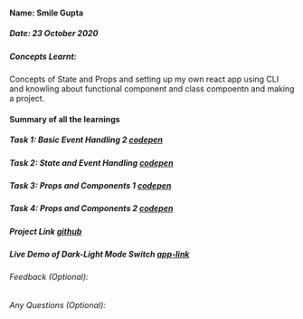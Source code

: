 #### Name: Smile Gupta
##### Date: 23 October 2020
##### Concepts Learnt: 
Concepts of State and Props and setting up my own react app using CLI and knowling about functional component and class compoentn and making a project.
#### Summary of all the learnings

##### Task 1: Basic Event Handling 2 [codepen](https://codepen.io/smilegupta/pen/RwRoGYa)
##### Task 2: State and Event Handling [codepen](https://codepen.io/smilegupta/pen/RwRoGYa)
##### Task 3: Props and Components 1 [codepen](https://codepen.io/smilegupta/pen/abZBmge)
##### Task 4: Props and Components 2 [codepen](https://codepen.io/smilegupta/pen/eYzBBmX)
##### Project Link [github](https://github.com/smilegupta/Dark-Light-mode)
##### Live Demo of Dark-Light Mode Switch [app-link](dark-light-mode.vercel.app/)

###### Feedback (Optional):

###### Any Questions (Optional):

